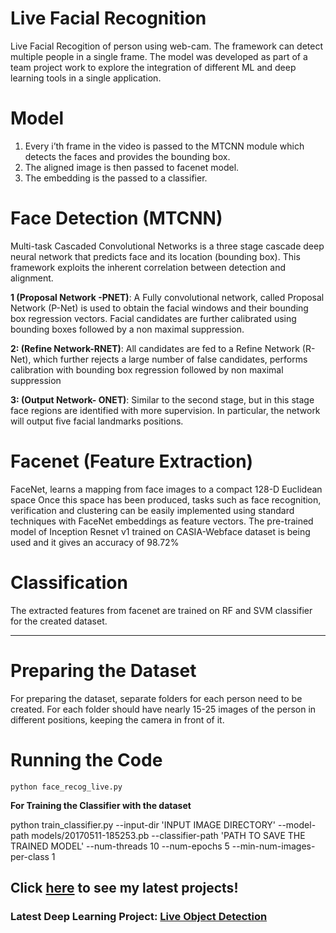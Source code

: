 # Live Facial Recognition

Live Facial Recogition of person using web-cam. The framework can detect multiple people in a single frame. The model was developed as part of a team project work to explore the integration of different ML and deep learning tools in a single application. 

# Model

1. Every i’th frame in the video is passed to the MTCNN module which detects the faces and provides the bounding box.
2. The aligned image is then passed to facenet model.
3. The embedding is the passed to a classifier.

# Face Detection (MTCNN)

Multi-task Cascaded Convolutional Networks is a three stage cascade deep neural network that predicts face and its location (bounding box).  This framework exploits the inherent correlation between detection and alignment.

**1 (Proposal Network -PNET)**: A Fully convolutional network, called Proposal Network (P-Net) is used to obtain the facial windows and their bounding box regression vectors. Facial candidates are further calibrated using bounding boxes followed by a non maximal suppression.

**2: (Refine Network-RNET)**: All candidates are fed to a Refine Network (R-Net), which further rejects a large number of false candidates, performs calibration with bounding box regression followed by non maximal suppression

**3: (Output Network- ONET)**: Similar to the second stage, but in this stage face regions are identified with more supervision. In particular, the network will output five facial landmarks positions.

# Facenet (Feature Extraction)

FaceNet, learns a mapping from face images to a compact 128-D Euclidean space Once this space has been produced, tasks such as face recognition, verification and clustering can be easily implemented using standard techniques with FaceNet embeddings as feature vectors. 
The pre-trained model of Inception Resnet v1 trained on CASIA-Webface dataset is being used and it gives an accuracy of 98.72% 

# Classification

The extracted features from facenet are trained on RF and SVM classifier for the created dataset.


________________________________________________________________________________________________________ _ _ _


# Preparing the Dataset

For preparing the dataset, separate folders for each person need to be created. For each folder should have nearly 15-25 images of the person in different positions, keeping the camera in front of it.

# Running the Code

    python face_recog_live.py

**For Training the Classifier with the dataset**  
  
python train_classifier.py --input-dir 'INPUT IMAGE DIRECTORY' --model-path models/20170511-185253.pb --classifier-path 'PATH TO SAVE THE TRAINED MODEL' --num-threads 10 --num-epochs 5 --min-num-images-per-class 1

## Click <a href="https://nvios.github.io/luca_bontempi/"><strong>here</strong></a> to see my latest projects!
### Latest Deep Learning Project: <a href="https://luca-bontempi-object-detection.web.app/"><strong>Live Object Detection</strong></a>
